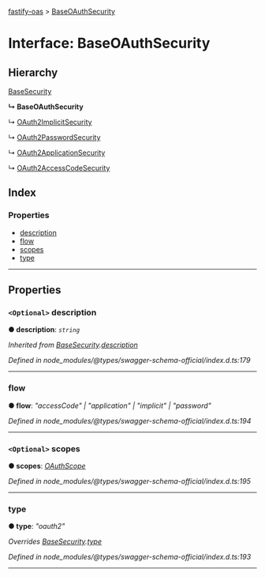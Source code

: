 [fastify-oas](../README.md) > [BaseOAuthSecurity](../interfaces/baseoauthsecurity.md)

# Interface: BaseOAuthSecurity

## Hierarchy

 [BaseSecurity](basesecurity.md)

**↳ BaseOAuthSecurity**

↳  [OAuth2ImplicitSecurity](oauth2implicitsecurity.md)

↳  [OAuth2PasswordSecurity](oauth2passwordsecurity.md)

↳  [OAuth2ApplicationSecurity](oauth2applicationsecurity.md)

↳  [OAuth2AccessCodeSecurity](oauth2accesscodesecurity.md)

## Index

### Properties

* [description](baseoauthsecurity.md#description)
* [flow](baseoauthsecurity.md#flow)
* [scopes](baseoauthsecurity.md#scopes)
* [type](baseoauthsecurity.md#type)

---

## Properties

<a id="description"></a>

### `<Optional>` description

**● description**: *`string`*

*Inherited from [BaseSecurity](basesecurity.md).[description](basesecurity.md#description)*

*Defined in node_modules/@types/swagger-schema-official/index.d.ts:179*

___
<a id="flow"></a>

###  flow

**● flow**: *"accessCode" \| "application" \| "implicit" \| "password"*

*Defined in node_modules/@types/swagger-schema-official/index.d.ts:194*

___
<a id="scopes"></a>

### `<Optional>` scopes

**● scopes**: *[OAuthScope](oauthscope.md)*

*Defined in node_modules/@types/swagger-schema-official/index.d.ts:195*

___
<a id="type"></a>

###  type

**● type**: *"oauth2"*

*Overrides [BaseSecurity](basesecurity.md).[type](basesecurity.md#type)*

*Defined in node_modules/@types/swagger-schema-official/index.d.ts:193*

___

